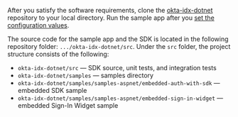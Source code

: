 After you satisfy the software requirements, clone the [okta-idx-dotnet](https://github.com/okta/okta-idx-dotnet)
repository to your local directory. Run the sample app after you [set the configuration values](/docs/guides/oie-embedded-common-download-setup-app/-/main/#set-the-configuration-values).

The source code for the sample app and the SDK is located in the following repository folder:  `.../okta-idx-dotnet/src`. Under the `src` folder, the project structure consists of the following:

* `okta-idx-dotnet/src` &mdash; SDK source, unit tests, and integration tests
* `okta-idx-dotnet/samples` &mdash; samples directory
* `okta-idx-dotnet/samples/samples-aspnet/embedded-auth-with-sdk` &mdash; embedded SDK sample
* `okta-idx-dotnet/samples/samples-aspnet/embedded-sign-in-widget` &mdash; embedded Sign-In Widget sample

